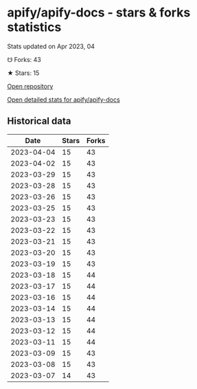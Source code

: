 # apify/apify-docs - stars & forks statistics

Stats updated on Apr 2023, 04

☋ Forks: 43

★ Stars: 15

[Open repository](https://github.com/apify/apify-docs)

[Open detailed stats for apify/apify-docs](https://reviewgithub.com/rep/apify/apify-docs)

## Historical data
| Date | Stars | Forks |
|------|-------|-------|
| 2023-04-04 | 15 | 43 | 
| 2023-04-02 | 15 | 43 | 
| 2023-03-29 | 15 | 43 | 
| 2023-03-28 | 15 | 43 | 
| 2023-03-26 | 15 | 43 | 
| 2023-03-25 | 15 | 43 | 
| 2023-03-23 | 15 | 43 | 
| 2023-03-22 | 15 | 43 | 
| 2023-03-21 | 15 | 43 | 
| 2023-03-20 | 15 | 43 | 
| 2023-03-19 | 15 | 43 | 
| 2023-03-18 | 15 | 44 | 
| 2023-03-17 | 15 | 44 | 
| 2023-03-16 | 15 | 44 | 
| 2023-03-14 | 15 | 44 | 
| 2023-03-13 | 15 | 44 | 
| 2023-03-12 | 15 | 44 | 
| 2023-03-11 | 15 | 44 | 
| 2023-03-09 | 15 | 43 | 
| 2023-03-08 | 15 | 43 | 
| 2023-03-07 | 14 | 43 | 

